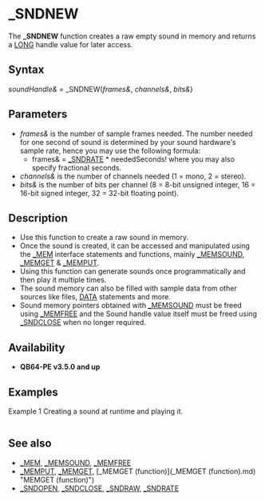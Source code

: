 # _SNDNEW

The **_SNDNEW** function creates a raw empty sound in memory and returns a [LONG](LONG.md) handle value for later access.

  

## Syntax

*soundHandle&* = _SNDNEW(*frames&*, *channels&*, *bits&*)
  

## Parameters

* *frames&* is the number of sample frames needed. The number needed for one second of sound is determined by your sound hardware's sample rate, hence you may use the following formula:
	+ frames& = [_SNDRATE](_SNDRATE.md) * neededSeconds! where you may also specify fractional seconds.
* *channels&* is the number of channels needed (1 = mono, 2 = stereo).
* *bits&* is the number of bits per channel (8 = 8-bit unsigned integer, 16 = 16-bit signed integer, 32 = 32-bit floating point).

  

## Description

* Use this function to create a raw sound in memory.
* Once the sound is created, it can be accessed and manipulated using the [_MEM](_MEM.md) interface statements and functions, mainly [_MEMSOUND](_MEMSOUND.md), [_MEMGET](_MEMGET.md) & [_MEMPUT](_MEMPUT.md).
* Using this function can generate sounds once programmatically and then play it multiple times.
* The sound memory can also be filled with sample data from other sources like files, [DATA](DATA.md) statements and more.
* Sound memory pointers obtained with [_MEMSOUND](_MEMSOUND.md) must be freed using [_MEMFREE](_MEMFREE.md) and the Sound handle value itself must be freed using [_SNDCLOSE](_SNDCLOSE.md) when no longer required.

  

## Availability

* **QB64-PE v3.5.0 and up**

  

## Examples

Example 1
Creating a sound at runtime and playing it.

``` [OPTION _EXPLICIT](OPTION _EXPLICIT.md)  [RANDOMIZE](RANDOMIZE.md) [TIMER](TIMER.md) "TIMER (function)")  [CONST](CONST.md) SOUND_DURATION = 5 ' duration is seconds [CONST](CONST.md) SAMPLE_CHANNELS = 1 ' number of channes. For stereo we need to add another _MEMPUT below and +offset by SAMPLE_BYTES [CONST](CONST.md) SAMPLE_BYTES = 4 ' number of bytes / sample (not frame!)  [DIM](DIM.md) h [AS](AS.md) [LONG](LONG.md): h = _SNDNEW(SOUND_DURATION * [_SNDRATE](_SNDRATE.md), SAMPLE_CHANNELS, SAMPLE_BYTES * 8) [IF](IF.md) (h < 1) [THEN](THEN.md)     [PRINT](PRINT.md) "Failed to create sound!"     [END](END.md) [END IF](END IF.md)  [DIM](DIM.md) sndblk [AS](AS.md) [_MEM](_MEM.md): sndblk = [_MEMSOUND](_MEMSOUND.md)(h, 0) [IF](IF.md) sndblk.SIZE = 0 [THEN](THEN.md)     [_SNDCLOSE](_SNDCLOSE.md) h     [PRINT](PRINT.md) "Failed to access sound data!"     [END](END.md) [END IF](END IF.md)  [DIM](DIM.md) t [AS](AS.md) [_INTEGER64](_INTEGER64.md) [FOR](FOR.md) t = 0 [TO](TO.md) (SOUND_DURATION * [_SNDRATE](_SNDRATE.md)) - 1     [_MEMPUT](_MEMPUT.md) sndblk, sndblk.OFFSET + (t * SAMPLE_BYTES * SAMPLE_CHANNELS), [SIN](SIN.md)(2 * [_PI](_PI.md) * 440 * t / [_SNDRATE](_SNDRATE.md)) + [RND](RND.md) - [RND](RND.md) [AS](AS.md) [SINGLE](SINGLE.md) ' mixes noise and a sine wave [NEXT](NEXT.md)  [_SNDPLAY](_SNDPLAY.md) h  [SLEEP](SLEEP.md) SOUND_DURATION  [_SNDCLOSE](_SNDCLOSE.md) h  [END](END.md)  
```

  

## See also

* [_MEM](_MEM.md), [_MEMSOUND](_MEMSOUND.md), [_MEMFREE](_MEMFREE.md)
* [_MEMPUT](_MEMPUT.md), [_MEMGET](_MEMGET.md), [_MEMGET (function)](_MEMGET (function).md) "MEMGET (function)")
* [_SNDOPEN](_SNDOPEN.md), [_SNDCLOSE](_SNDCLOSE.md), [_SNDRAW](_SNDRAW.md), [_SNDRATE](_SNDRATE.md)

  
